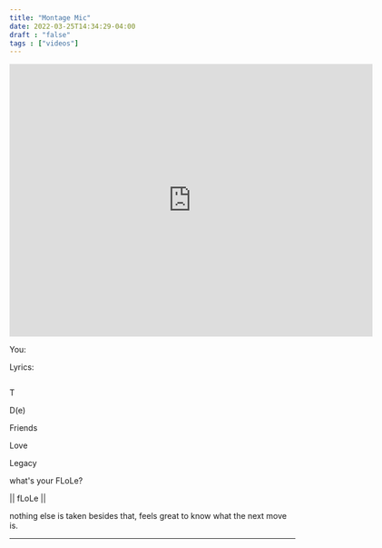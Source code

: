 ```yaml
---
title: "Montage Mic"
date: 2022-03-25T14:34:29-04:00
draft : "false"
tags : ["videos"]
---
```


<iframe src="https://archive.org/embed/montage-mic-vault-36-poliw.-at" width="640" height="480" frameborder="0" webkitallowfullscreen="true" mozallowfullscreen="true" allowfullscreen></iframe>

<!--more-->

<!-- Insert embed code here  -->

You:

Lyrics:
```
```

T

D(e)


Friends


Love


Legacy


what's your FLoLe?

|| fLoLe ||

nothing else is taken besides that, feels great to know what the next move is.

___
